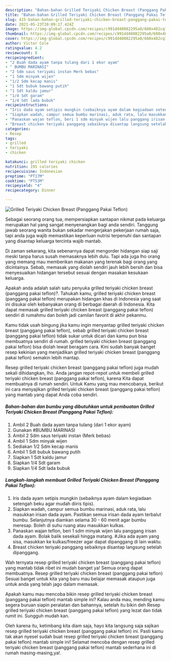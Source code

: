 ```yaml
---
description: "Bahan-bahan Grilled Teriyaki Chicken Breast (Panggang Pakai Teflon) yang nikmat dan Mudah Dibuat"
title: "Bahan-bahan Grilled Teriyaki Chicken Breast (Panggang Pakai Teflon) yang nikmat dan Mudah Dibuat"
slug: 415-bahan-bahan-grilled-teriyaki-chicken-breast-panggang-pakai-teflon-yang-nikmat-dan-mudah-dibuat
date: 2021-05-23T20:09:17.424Z
image: https://img-global.cpcdn.com/recipes/c991dd48082295a0/680x482cq70/grilled-teriyaki-chicken-breast-panggang-pakai-teflon-foto-resep-utama.jpg
thumbnail: https://img-global.cpcdn.com/recipes/c991dd48082295a0/680x482cq70/grilled-teriyaki-chicken-breast-panggang-pakai-teflon-foto-resep-utama.jpg
cover: https://img-global.cpcdn.com/recipes/c991dd48082295a0/680x482cq70/grilled-teriyaki-chicken-breast-panggang-pakai-teflon-foto-resep-utama.jpg
author: Victor Cole
ratingvalue: 4.2
reviewcount: 8
recipeingredient:
- "2 Buah dada ayam tanpa tulang dari 1 ekor ayam"
- " BUMBU MARINASI"
- "2 Sdm saus teriyaki instan Merk bebas"
- "1 Sdm minyak wijen"
- "1/2 Sdm kecap manis"
- "1 Sdt bubuk bawang putih"
- "1 Sdt kaldu jamur"
- "1/4 Sdt garam"
- "1/4 Sdt lada bubuk"
recipeinstructions:
- "Iris dada ayam setipis mungkin (sebaiknya ayam dalam kegiadaan setengah beku agar mudah diiris tipis)."
- "Siapkan wadah, campur semua bumbu marinasi, aduk rata, lalu masukkan irisan dada ayam. Pastikan semua irisan dada ayam terbalut bumbu. Selanjutnya diamkan selama 30 - 60 menit agar bumbu meresap. Boleh di suhu ruang atau masukkan kulkas."
- "Panaskan wajan teflon, beri 1 sdm minyak wijen lalu panggang irisan dada ayam. Bolak balik sesekali hingga matang. #Jika ada ayam yang sisa, masukkan ke kulkas/freezer agar dapat dipanggang di lain waktu."
- "Breast chicken teriyaki panggang sebaiknya disantap langsung setelah dipanggang."
categories:
- Resep
tags:
- grilled
- teriyaki
- chicken

katakunci: grilled teriyaki chicken 
nutrition: 191 calories
recipecuisine: Indonesian
preptime: "PT17M"
cooktime: "PT53M"
recipeyield: "4"
recipecategory: Dinner

---
```



![Grilled Teriyaki Chicken Breast (Panggang Pakai Teflon)](https://img-global.cpcdn.com/recipes/c991dd48082295a0/680x482cq70/grilled-teriyaki-chicken-breast-panggang-pakai-teflon-foto-resep-utama.jpg)

Sebagai seorang orang tua, mempersiapkan santapan nikmat pada keluarga merupakan hal yang sangat menyenangkan bagi anda sendiri. Tanggung jawab seorang  wanita bukan sekadar mengerjakan pekerjaan rumah saja, tapi anda juga wajib memastikan keperluan nutrisi terpenuhi dan santapan yang disantap keluarga tercinta wajib mantab.

Di zaman  sekarang, kita sebenarnya dapat mengorder hidangan siap saji meski tanpa harus susah memasaknya lebih dulu. Tapi ada juga lho orang yang memang mau memberikan makanan yang terenak bagi orang yang dicintainya. Sebab, memasak yang diolah sendiri jauh lebih bersih dan bisa menyesuaikan hidangan tersebut sesuai dengan masakan kesukaan keluarga. 



Apakah anda adalah salah satu penyuka grilled teriyaki chicken breast (panggang pakai teflon)?. Tahukah kamu, grilled teriyaki chicken breast (panggang pakai teflon) merupakan hidangan khas di Indonesia yang saat ini disukai oleh kebanyakan orang di berbagai daerah di Indonesia. Kita dapat memasak grilled teriyaki chicken breast (panggang pakai teflon) sendiri di rumahmu dan boleh jadi camilan favorit di akhir pekanmu.

Kamu tidak usah bingung jika kamu ingin menyantap grilled teriyaki chicken breast (panggang pakai teflon), sebab grilled teriyaki chicken breast (panggang pakai teflon) tidak sukar untuk dicari dan kamu pun bisa membuatnya sendiri di rumah. grilled teriyaki chicken breast (panggang pakai teflon) bisa diolah lewat beragam cara. Kini sudah banyak banget resep kekinian yang menjadikan grilled teriyaki chicken breast (panggang pakai teflon) semakin lebih mantap.

Resep grilled teriyaki chicken breast (panggang pakai teflon) juga mudah sekali dihidangkan, lho. Anda jangan repot-repot untuk membeli grilled teriyaki chicken breast (panggang pakai teflon), karena Kita dapat membuatnya di rumah sendiri. Untuk Kamu yang mau mencobanya, berikut ini cara menyajikan grilled teriyaki chicken breast (panggang pakai teflon) yang mantab yang dapat Anda coba sendiri.

<!--inarticleads1-->

##### Bahan-bahan dan bumbu yang dibutuhkan untuk pembuatan Grilled Teriyaki Chicken Breast (Panggang Pakai Teflon):

1. Ambil 2 Buah dada ayam tanpa tulang (dari 1 ekor ayam)
1. Gunakan  #BUMBU MARINASI
1. Ambil 2 Sdm saus teriyaki instan (Merk bebas)
1. Ambil 1 Sdm minyak wijen
1. Sediakan 1/2 Sdm kecap manis
1. Ambil 1 Sdt bubuk bawang putih
1. Siapkan 1 Sdt kaldu jamur
1. Siapkan 1/4 Sdt garam
1. Siapkan 1/4 Sdt lada bubuk




<!--inarticleads2-->

##### Langkah-langkah membuat Grilled Teriyaki Chicken Breast (Panggang Pakai Teflon):

1. Iris dada ayam setipis mungkin (sebaiknya ayam dalam kegiadaan setengah beku agar mudah diiris tipis).
1. Siapkan wadah, campur semua bumbu marinasi, aduk rata, lalu masukkan irisan dada ayam. Pastikan semua irisan dada ayam terbalut bumbu. Selanjutnya diamkan selama 30 - 60 menit agar bumbu meresap. Boleh di suhu ruang atau masukkan kulkas.
1. Panaskan wajan teflon, beri 1 sdm minyak wijen lalu panggang irisan dada ayam. Bolak balik sesekali hingga matang. #Jika ada ayam yang sisa, masukkan ke kulkas/freezer agar dapat dipanggang di lain waktu.
1. Breast chicken teriyaki panggang sebaiknya disantap langsung setelah dipanggang.




Wah ternyata resep grilled teriyaki chicken breast (panggang pakai teflon) yang mantab tidak ribet ini mudah banget ya! Semua orang dapat membuatnya. Resep grilled teriyaki chicken breast (panggang pakai teflon) Sesuai banget untuk kita yang baru mau belajar memasak ataupun juga untuk anda yang telah jago dalam memasak.

Apakah kamu mau mencoba bikin resep grilled teriyaki chicken breast (panggang pakai teflon) mantab simple ini? Kalau anda mau, mending kamu segera buruan siapin peralatan dan bahannya, setelah itu bikin deh Resep grilled teriyaki chicken breast (panggang pakai teflon) yang lezat dan tidak rumit ini. Sungguh mudah kan. 

Oleh karena itu, ketimbang kita diam saja, hayo kita langsung saja sajikan resep grilled teriyaki chicken breast (panggang pakai teflon) ini. Pasti kamu tak akan nyesel sudah buat resep grilled teriyaki chicken breast (panggang pakai teflon) mantab simple ini! Selamat mencoba dengan resep grilled teriyaki chicken breast (panggang pakai teflon) mantab sederhana ini di rumah masing-masing,ya!.

